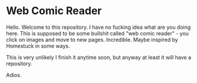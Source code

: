 # Web Comic Reader

Hello. Welcome to this repository. I have no fucking idea what are you doing here.
This is supposed to be some bullshit called "web comic reader" - you click on images and move to new pages. Incredible.
Maybe inspired by Homestuck in some ways.

This is very unlikely I finish it anytime soon, but anyway at least it will have a repository.

Adios.